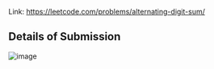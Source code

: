 Link: https://leetcode.com/problems/alternating-digit-sum/
## Details of Submission
![image](https://github.com/mgalang229/LeetCode-Alternating-Digit-Sum/assets/51401355/9722a668-97df-4673-89f4-82969fbbe00a)
